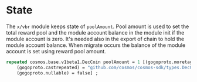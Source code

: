 <!--
order: 1
-->

# State

The `x/vbr` module keeps state of `poolAmount`.
Pool amount is used to set the total reward pool and the module account balance in the module init if the module account is zero. It's needed also in the export of chain to hold the module account balance.
When migrate occurs the balance of the module account is set using reward pool amount.

```proto
repeated cosmos.base.v1beta1.DecCoin poolAmount = 1 [(gogoproto.moretags) = "yaml:\"pool_amount\"",
    (gogoproto.castrepeated) = "github.com/cosmos/cosmos-sdk/types.DecCoins",
    (gogoproto.nullable) = false] ;
```